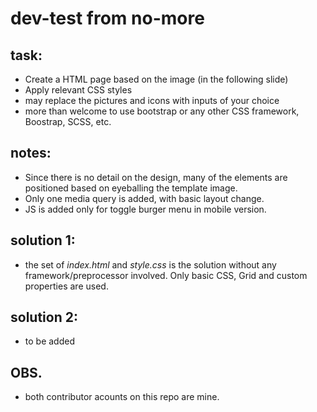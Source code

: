 # dev-test from no-more

## task:

- Create a HTML page based on the image (in the following slide)
- Apply relevant CSS styles
- may replace the pictures and icons with inputs of your choice
- more than welcome to use bootstrap or any other CSS framework, Boostrap, SCSS, etc.

## notes:
- Since there is no detail on the design, many of the elements are positioned based on eyeballing the template image.
- Only one media query is added, with basic layout change.
- JS is added only for toggle burger menu in mobile version.

## solution 1:

- the set of *index.html* and *style.css* is the solution without any framework/preprocessor involved. Only basic CSS, Grid and custom properties are used.

## solution 2:
- to be added

## OBS.
- both contributor acounts on this repo are mine. 
